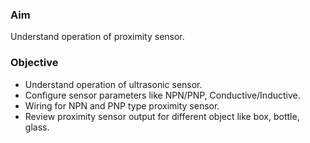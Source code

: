 ### Aim 
Understand operation of proximity sensor.

### Objective
- Understand operation of ultrasonic sensor.
- Configure sensor parameters like NPN/PNP, Conductive/Inductive. 
- Wiring for NPN and PNP type proximity sensor.
- Review proximity sensor output for different object like box, bottle, glass.